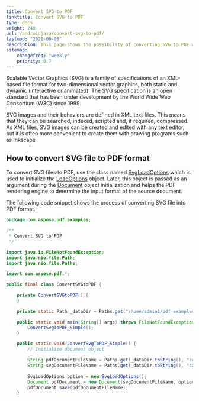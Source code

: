 ```yaml
---
title: Convert SVG to PDF 
linktitle: Convert SVG to PDF
type: docs
weight: 240
url: /androidjava/convert-svg-to-pdf/
lastmod: "2021-06-05"
description: This page shows the possibility of converting SVG to PDF with Aspose.PDF and describes how to get SVG dimensions and overview SVG Supported Features.
sitemap:
    changefreq: "weekly"
    priority: 0.7
---
```


Scalable Vector Graphics (SVG) is a family of specifications of an XML-based file format for two-dimensional vector graphics, both static and dynamic (interactive or animated). The SVG specification is an open standard that has been under development by the World Wide Web Consortium (W3C) since 1999.

SVG images and their behaviors are defined in XML text files. This means that they can be searched, indexed, scripted and, if required, compressed. As XML files, SVG images can be created and edited with any text editor, but it is often more convenient to create them with drawing programs such as Inkscape

## How to convert SVG file to PDF format

To convert SVG files to PDF, use the class named [SvgLoadOptions](https://apireference.aspose.com/pdf/java/com.aspose.pdf/svgsaveoptions) which is used to initialize the [LoadOptions](https://apireference.aspose.com/pdf/java/com.aspose.pdf/LoadOptions) object. Later, this object is passed as an argument during the [Document](https://apireference.aspose.com/pdf/java/com.aspose.pdf/document) object initialization and helps the PDF rendering engine to determine the input format of the source document.

The following code snippet shows the process of converting SVG file into PDF format.

```java
package com.aspose.pdf.examples;

/**
 * Convert SVG to PDF
 */

import java.io.FileNotFoundException;
import java.nio.file.Path;
import java.nio.file.Paths;

import com.aspose.pdf.*;

public final class ConvertSVGtoPDF {

    private ConvertSVGtoPDF() {
    }

    private static Path _dataDir = Paths.get("/home/admin1/pdf-examples/Samples");

    public static void main(String[] args) throws FileNotFoundException {
        ConvertSvgToPDF_Simple();
    }

    public static void ConvertSvgToPDF_Simple() {
        // Initialize document object

        String pdfDocumentFileName = Paths.get(_dataDir.toString(), "svg_test.pdf").toString();
        String svgDocumentFileName = Paths.get(_dataDir.toString(), "car.svg").toString();
        
        SvgLoadOptions option = new SvgLoadOptions();
        Document pdfDocument = new Document(svgDocumentFileName, option);
        pdfDocument.save(pdfDocumentFileName);
    }
```
